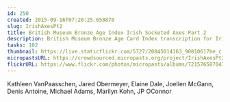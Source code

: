 ```yaml
---
id: 250
created: 2015-09-16T07:20:25.658870
slug: IrishAxesPt2
title: British Museum Bronze Age Index Irish Socketed Axes Part 2                                                   
description: British Museum Bronze Age Card Index transcription for Irish Socketed Axes Part 2
tasks: 102
thumbnail: https://live.staticflickr.com/5727/20845014163_90810617be_c.jpg
micropastsURL: https://crowdsourced.micropasts.org/project/IrishAxesPt2
flickrURL: https://www.flickr.com/photos/micropasts/albums/72157658704720781
---
```

Kathleen VanPaasschen, Jared Obermeyer, Elaine Dale, Joellen McGann, Denis Antoine, Michael Adams, Marilyn Kohn, JP OConnor
